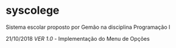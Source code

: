 # syscolege
Sistema escolar proposto por Gemão na disciplina Programação I

21/10/2018 *VER 1.0* - Implementação do Menu de Opções